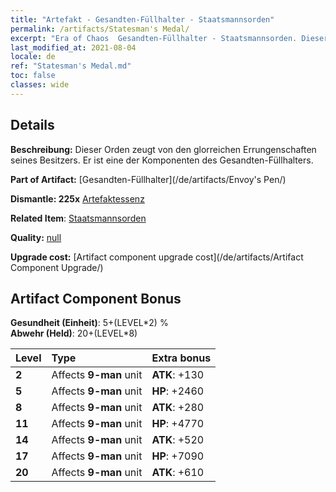 ```yaml
---
title: "Artefakt - Gesandten-Füllhalter - Staatsmannsorden"
permalink: /artifacts/Statesman's Medal/
excerpt: "Era of Chaos  Gesandten-Füllhalter - Staatsmannsorden. Dieser Orden zeugt von den glorreichen Errungenschaften seines Besitzers. Er ist eine der Komponenten des Gesandten-Füllhalters."
last_modified_at: 2021-08-04
locale: de
ref: "Statesman's Medal.md"
toc: false
classes: wide
---
```




## Details

 **Beschreibung:** Dieser Orden zeugt von den glorreichen Errungenschaften seines Besitzers. Er ist eine der Komponenten des Gesandten-Füllhalters.

 **Part of Artifact:** [Gesandten-Füllhalter](/de/artifacts/Envoy's Pen/)

 **Dismantle: 225x** [Artefaktessenz](/ItemsDE/con_905/)

 **Related Item**: [Staatsmannsorden](/de/Items/art_2155/)

 **Quality:** [null](/de/artifacts/null/)

 **Upgrade cost:** [Artifact component upgrade cost](/de/artifacts/Artifact Component Upgrade/)

## Artifact Component Bonus

  **Gesundheit (Einheit)**: 5+(LEVEL\*2) %<br/>**Abwehr (Held)**: 20+(LEVEL\*8)

  |  Level  | Type |    Extra bonus  | 
  |:--------|:-----|:----------------| 
  | **2** | Affects **9-man** unit | **ATK**: +130 | 
  | **5** | Affects **9-man** unit | **HP**: +2460 | 
  | **8** | Affects **9-man** unit | **ATK**: +280 | 
  | **11** | Affects **9-man** unit | **HP**: +4770 | 
  | **14** | Affects **9-man** unit | **ATK**: +520 | 
  | **17** | Affects **9-man** unit | **HP**: +7090 | 
  | **20** | Affects **9-man** unit | **ATK**: +610 | 
